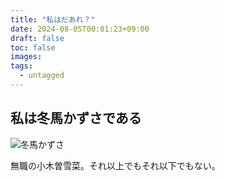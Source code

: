 ```yaml
---
title: "私はだあれ？"
date: 2024-08-05T00:01:23+09:00
draft: false
toc: false
images:
tags:
  - untagged
---
```



## 私は冬馬かずさである

![冬馬かずさ](/images/kaz007110.png)


無職の小木曽雪菜。それ以上でもそれ以下でもない。